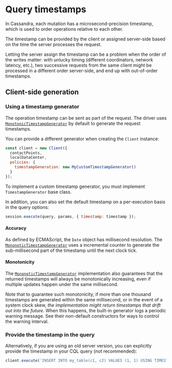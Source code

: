 # Query timestamps

In Cassandra, each mutation has a microsecond-precision timestamp, which is used to order operations relative to
each other.

The timestamp can be provided by the client or assigned server-side based on the time the server processes the request.

Letting the server assign the timestamp can be a problem when the order of the writes matter: with unlucky
timing (different coordinators, network latency, etc.), two successive requests from the same client might be
processed in a different order server-side, and end up with out-of-order timestamps.

## Client-side generation

### Using a timestamp generator

The operation timestamp can be sent as part of the request. The driver uses [`MonotonicTimestampGenerator`][mtg] by 
default to generate the request timestamps.

You can provide a different generator when creating the `Client` instance:

```javascript
const client = new Client({
  contactPoints,
  localDataCenter,
  policies: {
    timestampGeneration: new MyCustomTimestampGenerator()
  }
});
```

To implement a custom timestamp generator, you must implement `TimestampGenerator` base class.

In addition, you can also set the default timestamp on a per-execution basis in the query options:

```javascript
session.execute(query, params, { timestamp: timestamp });
```

[mtg]: ../../api/module.policies/module.timestampGeneration/class.MonotonicTimestampGenerator/


#### Accuracy

As defined by ECMAScript, the `Date` object has millisecond resolution. The [`MononoticTimestampGenerator`][mtg]
uses a incremental counter to generate the sub-millisecond part of the timestamp until the next clock tick.

#### Monotonicity

The [`MononoticTimestampGenerator`][mtg] implementation also guarantees that the returned timestamps will always be
monotonically increasing, even if multiple updates happen under the same millisecond.

Note that to guarantee such monotonicity, if more than one thousand timestamps are generated within the same
millisecond, or in the event of a system clock skew, _the implementation might return timestamps that drift out into
the future_. When this happens, the built-in generator logs a periodic warning message. See their non-default
constructors for ways to control the warning interval.


### Provide the timestamp in the query

Alternatively, if you are using an old server version, you can explicitly provide the timestamp in your CQL query (not
 recommended):

```javascript
client.execute('INSERT INTO my_table(c1, c2) VALUES (1, 1) USING TIMESTAMP 1482156745633040');
```
